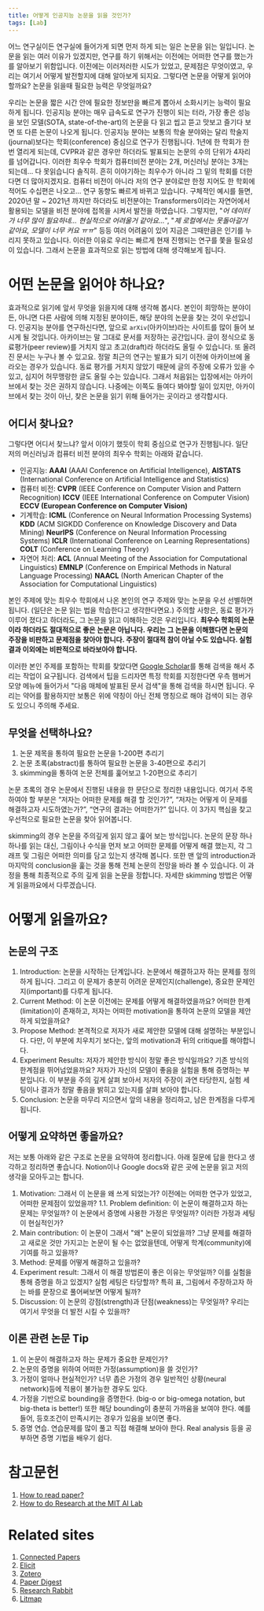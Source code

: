 ```yaml
---
title: 어떻게 인공지능 논문을 읽을 것인가?
tags: [Lab] 
---
```


어느 연구실이든 연구실에 들어가게 되면 먼저 하게 되는 일은 논문을 읽는 일입니다.
논문을 읽는 여러 이유가 있겠지만, 연구를 하기 위해서는 이전에는 어떠한 연구를 했는가를 알아보기 위함입니다.
이전에는 이러저러한 시도가 있었고, 문제점은 무엇이였고, 우리는 여기서 어떻게 발전할지에 대해 알아보게 되지요.
그렇다면 논문을 어떻게 읽어야 할까요? 논문을 읽을때 필요한 능력은 무엇일까요?

우리는 논문을 짧은 시간 안에 필요한 정보만을 빠르게 뽑아서 소화시키는 능력이 필요하게 됩니다. 
인공지능 분야는 매우 급속도로 연구가 진행이 되는 터라, 가장 좋은 성능을 보인 모델(SOTA, state-of-the-art)의 논문을 다 읽고 씹고 뜯고 맛보고 즐기다 보면 또 다른 논문이 나오게 됩니다.
인공지능 분야는 보통의 학술 분야와는 달리 학술지(journal)보다는 학회(conference) 중심으로 연구가 진행됩니다.
1년에 한 학회가 한 번 열리게 되는데, CVPR과 같은 경우만 하더라도 발표되는 논문의 수의 단위가 4자리를 넘어갑니다. 
이러한 최우수 학회가 컴퓨터비전 분야는 2개, 머신러닝 분야는 3개는 되는데... 다 못읽습니다 솔직히. 흔히 이야기하는 최우수가 아니라 그 밑의 학회를 더한다면 더 많아지겠지요.
컴퓨터 비전이 아니라 저의 연구 분야로만 한정 지어도 한 학회에 적어도 수십편은 나오고... 연구 동향도 빠르게 바뀌고 있습니다.
구체적인 예시를 들면, 2020년 말 ~ 2021년 까지만 하더라도 비전분야는 Transformers이라는 자연어에서 활용되는 모델을 비전 분야에 접목을 시켜서 발전을 하였습니다.
그렇지만, "*어 데이터가 너무 많이 필요하네... 현실적으로 어려울거 같아요...*", "*제 로컬에서는 못돌아갈거 같아요, 모델이 너무 커요 ㅠㅠ*" 등등 여러 어려움이 있어 지금은 그때만큼은 인기를 누리지 못하고 있습니다.
이러한 이유로 우리는 빠르게 현재 진행되는 연구를 쫓을 필요성이 있습니다.
그래서 논문을 효과적으로 읽는 방법에 대해 생각해보게 됩니다.

# 어떤 논문을 읽어야 하나요?

효과적으로 읽기에 앞서 무엇을 읽을지에 대해 생각해 봅시다.
본인이 희망하는 분야이든, 아니면 다른 사람에 의해 지정된 분야이든, 해당 분야의 논문을 찾는 것이 우선입니다.
인공지능 분야를 연구하신다면, 앞으로 `arXiv`(아카이브)라는 사이트를 많이 들어 보시게 될 것입니다.
아카이브는 말 그대로 문서를 저장하는 공간입니다. 
글이 정식으로 동료평가(peer review)를 거치지 않고 초고(draft)라 하더라도 올릴 수 있습니다. 
또 올려진 문서는 누구나 볼 수 있고요. 정말 최근의 연구는 발표가 되기 이전에 아카이브에 올라오는 경우가 있습니다. 
동료 평가를 거치지 않았기 때문에 글의 주장에 오류가 있을 수 있고, 심지어 허무맹랑한 글도 올릴 수는 있습니다.
그래서 처음읽는 입장에서는 아카이브에서 찾는 것은 권하지 않습니다.
나중에는 이쪽도 들여다 봐야할 일이 있지만, 아카이브에서 찾는 것이 아닌, 찾은 논문을 읽기 위해 들어가는 곳이라고 생각합시다.

## 어디서 찾나요?

그렇다면 어디서 찾느냐? 앞서 이야기 했듯이 학회 중심으로 연구가 진행됩니다. 
일단 저의 머신러닝과 컴퓨터 비전 분야의 최우수 학회는 아래와 같습니다.

- 인공지능: **AAAI** (AAAI Conference on Artificial Intelligence), **AISTATS** (International Conference on Artificial Intelligence and Statistics)
- 컴퓨터 비전: **CVPR** (IEEE Conference on Computer Vision and Pattern Recognition) **ICCV** (IEEE International Conference on Computer Vision) **ECCV (European Conference on Computer Vision)**
- 기계학습: **ICML** (Conference on Neural Information Processing Systems) **KDD** (ACM SIGKDD Conference on Knowledge Discovery and Data Mining) **NeurIPS** (Conference on Neural Information Processing Systems) **ICLR** (International Conference on Learning Representations) **COLT** (Conference on Learning Theory)
- 자연어 처리: **ACL** (Annual Meeting of the Association for Computational Linguistics) **EMNLP** (Conference on Empirical Methods in Natural Language Processing) **NAACL** (North American Chapter of the Association for Computational Linguistics)

본인 주제에 맞는 최우수 학회에서 나온 본인의 연구 주제와 맞는 논문을 우선 선별하면 됩니다. (일단은 논문 읽는 법을 학습한다고 생각한다면요.)
주의할 사항은, 동료 평가가 이루어 졌다고 하더라도, 그 논문을 읽고 이해하는 것은 우리입니다.
**최우수 학회의 논문이라 하더라도 절대적으로 좋은 논문은 아닙니다. 우리는 그 논문을 이해했다면 논문의 주장을 비판하고 문제점을 찾아야 합니다. 주장이 절대적 참이 아닐 수도 있습니다. 실험 결과 이외에는 비판적으로 바라보아야 합니다.**  

이러한 본인 주제를 포함하는 학회를 찾았다면 [Google Scholar](https://scholar.google.com/)를 통해 검색을 해서 추리는 작업이 요구됩니다.
검색에서 팁을 드리자면 특정 학회를 지정한다면 우측 햄버거 모양 메뉴에 들어가서 "다음 매체에 발표된 문서 검색"을 통해 검색을 하시면 됩니다.
우리는 약어를 활용하지만 보통은 위에 약칭이 아닌 전체 명칭으로 해야 검색이 되는 경우도 있으니 주의해 주세요.

## 무엇을 선택하나요?

1. 논문 제목을 통하여 필요한 논문을 1-200편 추리기
2. 논문 초록(abstract)를 통하여 필요한 논문을 3-40편으로 추리기
3. skimming을 통하여 논문 전체를 훑어보고 1-20편으로 추리기

논문 초록의 경우 논문에서 진행된 내용을 한 문단으로 정리한 내용입니다. 여기서 주목하여야 할 부분은 “저자는 어떠한 문제를 해결 할 것인가?”, “저자는 어떻게 이 문제를 해결하고자 시도하였는가?”, “연구의 결과는 어떠한가?” 입니다. 이 3가지 핵심을 찾고 우선적으로 필요한 논문을 찾아 읽어봅니다.

skimming의 경우 논문을 주의깊게 읽지 않고 훑어 보는 방식입니다. 논문의 문장 하나 하나를 읽는 대신, 그림이나 수식을 먼저 보고 어떠한 문제를 어떻게 해결 했는지, 각 그래프 및 그림은 어떠한 의미를 담고 있는지 생각해 봅니다. 또한 맨 앞의 introduction과 마지막의 conclusion을 훑는 것을 통해 전체 논문의 전망을 바라 볼 수 있습니다. 이 과정을 통해 최종적으로 주의 깊게 읽을 논문을 정합니다. 자세한 skimming 방법은 어떻게 읽을까요에서 다루겠습니다.

# 어떻게 읽을까요?

## 논문의 구조

1. Introduction: 논문을 시작하는 단계입니다. 논문에서 해결하고자 하는 문제를 정의하게 됩니다. 그리고 이 문제가 충분히 어려운 문제인지(challenge), 중요한 문제인지(important)를 다루게 됩니다. 
2. Current Method: 이 논문 이전에는 문제를 어떻게 해결하였을까요? 어떠한 한계(limitation)이 존재하고, 저자는 어떠한 motivation을 통하여 논문의 모델을 제안하게 되었을까요? 
3. Propose Method: 본격적으로 저자가 새로 제안한 모델에 대해 설명하는 부분입니다. 다만, 이 부분에 치우치기 보다는, 앞의 motivation과 뒤의 critique를 해야합니다.
4. Experiment Results: 저자가 제안한 방식이 정말 좋은 방식일까요? 기존 방식의 한계점을 뛰어넘었을까요? 저자가 자신의 모델이 좋음을 실험을 통해 증명하는 부분입니다. 이 부분을 주의 깊게 살펴 보아서 저자의 주장이 과연 타당한지, 실험 세팅이나 결과가 정말 좋음을 밝히고 있는지를 살펴 보아야 합니다.
5. Conclusion: 논문을 마무리 지으면서 앞의 내용을 정리하고, 남은 한계점을 다루게 됩니다.

## 어떻게 요약하면 좋을까요?

저는 보통 아래와 같은 구조로 논문을 요약하여 정리합니다. 아래 질문에 답을 한다고 생각하고 정리하면 좋습니다.
Notion이나 Google docs와 같은 곳에 논문을 읽고 저의 생각을 모아두고는 합니다.

1. Motivation: 그래서 이 논문을 왜 쓰게 되었는가? 이전에는 어떠한 연구가 있었고, 어떠한 문제점이 있었을까?
1.1. Problem definition: 이 논문이 해결하고자 하는 문제는 무엇일까? 이 논문에서 증명에 사용한 가정은 무엇일까? 이러한 가정과 세팅이 현실적인가?
2. Main contribution: 이 논문이 그래서 "왜" 논문이 되었을까? 그냥 문제를 해결하고 새로운 것만 가지고는 논문이 될 수는 없었을텐데, 어떻게 학계(community)에 기여를 하고 있을까?
3. Method: 문제를 어떻게 해결하고 있을까?
4. Experiment result: 그래서 이 해결 방법론이 좋은 이유는 무엇일까? 이를 실험을 통해 증명을 하고 있겠지? 실험 세팅은 타당할까? 특히 표, 그림에서 주장하고자 하는 바를 문장으로 풀어써보면 어떻게 될까?
5. Discussion: 이 논문의 강점(strength)과 단점(weakness)는 무엇일까? 우리는 여기서 무엇을 더 발전 시킬 수 있을까?

## 이론 관련 논문 Tip

1. 이 논문이 해결하고자 하는 문제가 중요한 문제인가?
2. 논문의 증명을 위하여 어떠한 가정(assumption)을 쓸 것인가? 
3. 가정이 얼마나 현실적인가? 너무 좁은 가정의 경우 일반적인 상황(neural network)등에 적용이 불가능한 경우도 있다.
4. 가정을 기반으로 bounding을 증명한다. (big-o or big-omega notation, but big-theta is better!) 또한 해당 bounding이 충분히 가까움을 보여야 한다. 예를 들어, 등호조건이 만족시키는 경우가 있음을 보이면 좋다.
5. 증명 연습. 연습문제를 많이 풀고 직접 해결해 보아야 한다. Real analysis 등을 공부하면 증명 기법을 배우기 쉽다.

# 참고문헌

1. [How to read paper?](http://ccr.sigcomm.org/online/files/p83-keshavA.pdf)
2. [How to do Research at the MIT AI Lab](https://dspace.mit.edu/bitstream/handle/1721.1/41487/AI_WP_316.pdf)

# Related sites

1. [Connected Papers](https://www.connectedpapers.com/)
2. [Elicit](https://elicit.org)
3. [Zotero](https://www.zotero.org/)
4. [Paper Digest](https://www.paper-digest.com/no_digest/not_open_access)
5. [Research Rabbit](https://researchrabbitapp.com)
6. [Litmap](https://www.litmaps.com/)